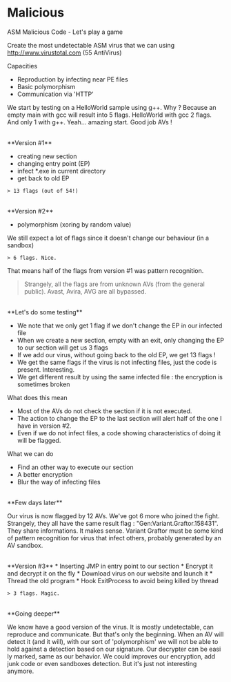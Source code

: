 Malicious
=========

ASM Malicious Code - Let's play a game

Create the most undetectable ASM virus that we can using http://www.virustotal.com (55 AntiVirus)

Capacities
* Reproduction by infecting near PE files
* Basic polymorphism
* Communication via 'HTTP'

We start by testing on a HelloWorld sample using g++.
Why ? Because an empty main with gcc will result into 5 flags. HelloWorld with gcc 2 flags. 
And only 1 with g++. Yeah... amazing start. Good job AVs !

<br>
**Version #1**

* creating new section
* changing entry point (EP)
* infect \*.exe in current directory
* get back to old EP

`> 13 flags (out of 54!)`


<br>
**Version #2**

* polymorphism (xoring by random value)

We still expect a lot of flags since it doesn't change our behaviour (in a sandbox)

`> 6 flags. Nice.`

That means half of the flags from version #1 was pattern recognition.
> Strangely, all the flags are from unknown AVs (from the general public). Avast, Avira, AVG are all bypassed.

<br>
**Let's do some testing**

* We note that we only get 1 flag if we don't change the EP in our infected file
* When we create a new section, empty with an exit, only changing the EP to our section
will get us 3 flags
* If we add our virus, without going back to the old EP, we get 13 flags !
* We get the same flags if the virus is not infecting files, just the code is present. Interesting.
* We get different result by using the same infected file : the encryption is sometimes broken

What does this mean
* Most of the AVs do not check the section if it is not executed.
* The action to change the EP to the last section will alert half of the one I have in version #2.
* Even if we do not infect files, a code showing characteristics of doing it will be flagged.

What we can do
* Find an other way to execute our section
* A better encryption
* Blur the way of infecting files

<br>
**Few days later**

Our virus is now flagged by 12 AVs. We've got 6 more who joined the fight. Strangely, 
they all have the same result flag : "Gen:Variant.Graftor.158431". They share informations. 
It makes sense. Variant Graftor must be some kind of pattern recognition for 
virus that infect others, probably generated by an AV sandbox.

<br>
**Version #3**
* Inserting JMP in entry point to our section
* Encrypt it and decrypt it on the fly
* Download virus on our website and launch it
* Thread the old program
* Hook ExitProcess to avoid being killed by thread

`> 3 flags. Magic.`

<br>
**Going deeper**

We know have a good version of the virus. It is mostly undetectable, can reproduce and communicate.
But that's only the beginning. When an AV will detect it (and it will), with our sort of 'polymorphism' we will not be able to hold against a detection based on our signature. Our decrypter can be easi
ly marked, same as our behavior. We could improves our encryption, add junk code or even sandboxes 
detection. But it's just not interesting anymore.
